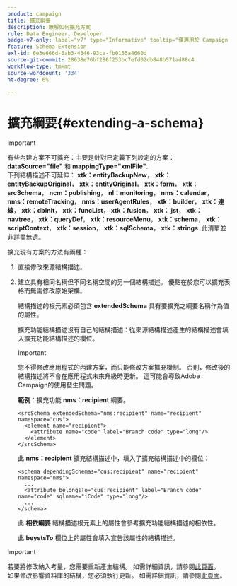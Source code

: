 ```yaml
---
product: campaign
title: 擴充綱要
description: 瞭解如何擴充方案
role: Data Engineer, Developer
badge-v7-only: label="v7" type="Informative" tooltip="僅適用於 Campaign Classic v7"
feature: Schema Extension
exl-id: 6e3e666d-6ab3-4346-93ca-fb0155a4660d
source-git-commit: 28638e76bf286f253bc7efd02db848b571ad88c4
workflow-type: tm+mt
source-wordcount: '334'
ht-degree: 6%

---
```


# 擴充綱要{#extending-a-schema}

>[!IMPORTANT]
>
>有些內建方案不可擴充：主要是針對已定義下列設定的方案：\
>**dataSource=&quot;file&quot;** 和 **mappingType=&quot;xmlFile&quot;**.\
>下列結構描述不可延伸： **xtk：entityBackupNew**， **xtk：entityBackupOriginal**， **xtk：entityOriginal**， **xtk：form**， **xtk：srcSchema**， **ncm：publishing**， **nl：monitoring**， **nms：calendar**， **nms：remoteTracking**， **nms：userAgentRules**， **xtk：builder**， **xtk：連線**， **xtk：dbInit**， **xtk：funcList**， **xtk：fusion**， **xtk： jst**， **xtk：navtree**， **xtk：queryDef**， **xtk：resourceMenu**， **xtk：schema**， **xtk：scriptContext**， **xtk：session**， **xtk：sqlSchema**， **xtk：strings**.
>此清單並非詳盡無遺。

擴充現有方案的方法有兩種：

1. 直接修改來源結構描述。
1. 建立具有相同名稱但不同名稱空間的另一個結構描述。 優點在於您可以擴充表格而無需修改原始架構。

   結構描述的根元素必須包含 **extendedSchema** 具有要擴充之綱要名稱作為值的屬性。

   擴充功能結構描述沒有自己的結構描述：從來源結構描述產生的結構描述會填入擴充功能結構描述的欄位。

   >[!IMPORTANT]
   >
   >您不得修改應用程式的內建方案，而只能修改方案擴充機制。 否則，修改後的結構描述將不會在應用程式未來升級時更新。 這可能會導致Adobe Campaign的使用發生問題。

   **範例**：擴充功能 **nms：recipient** 綱要。

   ```
   <srcSchema extendedSchema="nms:recipient" name="recipient" namespace="cus">
     <element name="recipient">
       <attribute name="code" label="Branch code" type="long"/>
     </element>
   </srcSchema>
   ```

   此 **nms：recipient** 擴充結構描述中，填入了擴充結構描述中的欄位：

   ```
   <schema dependingSchemas="cus:recipient" name="recipient" namespace="nms">
     ...
     <attribute belongsTo="cus:recipient" label="Branch code" name="code" sqlname="iCode" type="long"/>
     ...
   </schema>
   ```

   此 **相依綱要** 結構描述根元素上的屬性會參考擴充功能結構描述的相依性。

   此 **beystsTo** 欄位上的屬性會填入宣告該屬性的結構描述。

>[!IMPORTANT]
>
>若要將修改納入考量，您需要重新產生結構。 如需詳細資訊，請參閱[此頁面](../../configuration/using/regenerating-schemas.md)。\
>如果修改影響資料庫的結構，您必須執行更新。 如需詳細資訊，請參閱[此頁面](../../configuration/using/updating-the-database-structure.md)。
